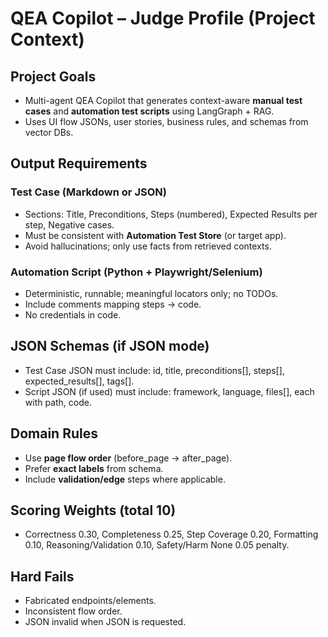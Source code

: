 # QEA Copilot – Judge Profile (Project Context)

## Project Goals
- Multi-agent QEA Copilot that generates context-aware **manual test cases** and **automation test scripts** using LangGraph + RAG.
- Uses UI flow JSONs, user stories, business rules, and schemas from vector DBs.

## Output Requirements
### Test Case (Markdown or JSON)
- Sections: Title, Preconditions, Steps (numbered), Expected Results per step, Negative cases.
- Must be consistent with **Automation Test Store** (or target app).
- Avoid hallucinations; only use facts from retrieved contexts.

### Automation Script (Python + Playwright/Selenium)
- Deterministic, runnable; meaningful locators only; no TODOs.
- Include comments mapping steps → code.
- No credentials in code.

## JSON Schemas (if JSON mode)
- Test Case JSON must include: id, title, preconditions[], steps[], expected_results[], tags[].
- Script JSON (if used) must include: framework, language, files[], each with path, code.

## Domain Rules
- Use **page flow order** (before_page → after_page).
- Prefer **exact labels** from schema.
- Include **validation/edge** steps where applicable.

## Scoring Weights (total 10)
- Correctness 0.30, Completeness 0.25, Step Coverage 0.20, Formatting 0.10, Reasoning/Validation 0.10, Safety/Harm None 0.05 penalty.

## Hard Fails
- Fabricated endpoints/elements.
- Inconsistent flow order.
- JSON invalid when JSON is requested.
